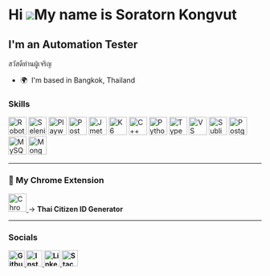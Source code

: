 Hi ![](https://user-images.githubusercontent.com/18350557/176309783-0785949b-9127-417c-8b55-ab5a4333674e.gif)My name is Soratorn Kongvut
========================================================================================================================================

I'm an Automation Tester
------------------------

สวัสดีท่านผู้เจริญ

* 🌍  I'm based in Bangkok, Thailand

### Skills

<p align="left">
<a href="https://robotframework.org/" target="_blank" rel="noreferrer"><img src="https://upload.wikimedia.org/wikipedia/commons/e/e4/Robot-framework-logo.png" width="36" height="36" alt="Robot_Framework" title="Robot Framework"/></a>
<a href="https://www.selenium.dev/" target="_blank" rel="noreferrer"><img src="https://miro.medium.com/v2/resize:fit:1400/1*musVE9e4bgjTWeoRmc-P_w.png" width="36" height="36" alt="Selenium" title="Selenium"/></a>
<a href="https://playwright.dev/" target="_blank" rel="noreferrer"><img src="https://playwright.dev/img/playwright-logo.svg" width="36" height="36" alt="Playwright" title="Playwright"/></a>
<a href="https://www.postman.com/" target="_blank" rel="noreferrer"><img src="https://voyager.postman.com/logo/postman-logo-icon-orange.svg" width="36" height="36" alt="Postman" title="Postman"/></a>
<a href="https://jmeter.apache.org/" target="_blank" rel="noreferrer"><img src="https://jmeter.apache.org/images/jmeter_square.svg" width="36" height="36" alt="Jmeter" title="Jmeter"/></a>
<a href="https://k6.io/" target="_blank" rel="noreferrer"><img src="https://upload.wikimedia.org/wikipedia/commons/e/ef/K6-logo.svg" width="36" height="36" alt="K6" title="K6"/></a>
<a href="https://docs.microsoft.com/en-us/cpp/?view=msvc-170" target="_blank" rel="noreferrer"><img src="https://raw.githubusercontent.com/danielcranney/readme-generator/main/public/icons/skills/cplusplus-colored.svg" width="36" height="36" alt="C++" title="C++"/></a>
<a href="https://www.python.org/" target="_blank" rel="noreferrer"><img src="https://raw.githubusercontent.com/danielcranney/readme-generator/main/public/icons/skills/python-colored.svg" width="36" height="36" alt="Python" title="Python"/></a>
<a href="https://www.typescriptlang.org/" target="_blank" rel="noreferrer"><img src="https://raw.githubusercontent.com/danielcranney/readme-generator/main/public/icons/skills/typescript-colored.svg" width="36" height="36" alt="TypeScript" title="TypeScript"/></a>
<a href="https://code.visualstudio.com/" target="_blank" rel="noreferrer"><img src="https://raw.githubusercontent.com/danielcranney/readme-generator/main/public/icons/skills/visualstudiocode-colored.svg" width="36" height="36" alt="VS Code" title="VS Code"/></a>
<a href="https://www.sublimetext.com/index2" target="_blank" rel="noreferrer"><img src="https://raw.githubusercontent.com/danielcranney/readme-generator/main/public/icons/skills/sublimetext-colored.svg" width="36" height="36" alt="Sublime Text" title="Sublime Text"/></a>
<a href="https://www.postgresql.org/" target="_blank" rel="noreferrer"><img src="https://raw.githubusercontent.com/danielcranney/readme-generator/main/public/icons/skills/postgresql-colored.svg" width="36" height="36" alt="PostgreSQL" title="PostgreSQL"/></a>
<a href="https://www.mysql.com/" target="_blank" rel="noreferrer"><img src="https://raw.githubusercontent.com/danielcranney/readme-generator/main/public/icons/skills/mysql-colored.svg" width="36" height="36" alt="MySQL" title="MySQL"/></a>
<a href="https://www.mongodb.com/" target="_blank" rel="noreferrer"><img src="https://raw.githubusercontent.com/danielcranney/readme-generator/main/public/icons/skills/mongodb-colored.svg" width="36" height="36" alt="MongoDB" title="MongoDB"/></a>
</p>

---

### 🔧 My Chrome Extension

<p align="left">
  <a href="https://chromewebstore.google.com/detail/thai-citizen-id-generator/epjdfiocihakcbcndegikddpdokoanip" target="_blank" rel="noreferrer">
    <img src="https://www.vectorlogo.zone/logos/google_chrome/google_chrome-icon.svg" width="36" height="36" alt="Chrome Extension" title="Thai Citizen ID Generator"/>
  </a>
  <span> → <strong>Thai Citizen ID Generator</span>
</p>

---

### Socials

<p align="left">
  <a href="https://www.github.com/jomkongvut" target="_blank" rel="noreferrer">
    <img src="https://raw.githubusercontent.com/danielcranney/readme-generator/main/public/icons/socials/github.svg" width="32" height="32" alt="Github" title="Github"/>
  </a>
  <a href="http://www.instagram.com/soratorn_jom" target="_blank" rel="noreferrer">
    <img src="https://raw.githubusercontent.com/danielcranney/readme-generator/main/public/icons/socials/instagram.svg" width="32" height="32" alt="Instagram" title="Instagram"/>
  </a>
  <a href="https://www.linkedin.com/in/soratornkongvut" target="_blank" rel="noreferrer">
    <img src="https://raw.githubusercontent.com/danielcranney/readme-generator/main/public/icons/socials/linkedin.svg" width="32" height="32" alt="LinkedIn" title="LinkedIn"/>
  </a>
  <a href="https://www.stackoverflow.com/users/21147908" target="_blank" rel="noreferrer">
    <img src="https://raw.githubusercontent.com/danielcranney/readme-generator/main/public/icons/socials/stackoverflow.svg" width="32" height="32" alt="Stack Overflow" title="Stack Overflow"/>
  </a>
</p>
